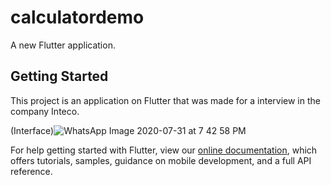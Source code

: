 # calculatordemo

A new Flutter application.

## Getting Started

This project is an application on Flutter that was made for a interview in the company Inteco.

(Interface)![WhatsApp Image 2020-07-31 at 7 42 58 PM](https://user-images.githubusercontent.com/36578787/89091602-60ad7600-d370-11ea-9fb4-1592c1b48874.jpeg)


For help getting started with Flutter, view our
[online documentation](https://flutter.dev/docs), which offers tutorials,
samples, guidance on mobile development, and a full API reference.
